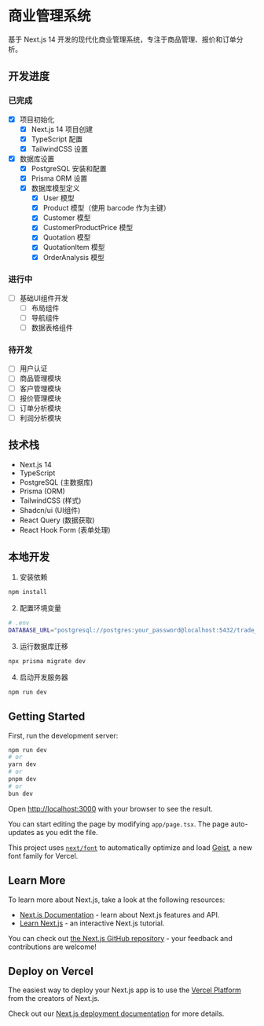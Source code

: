 # 商业管理系统

基于 Next.js 14 开发的现代化商业管理系统，专注于商品管理、报价和订单分析。

## 开发进度

### 已完成
- [x] 项目初始化
  - [x] Next.js 14 项目创建
  - [x] TypeScript 配置
  - [x] TailwindCSS 设置
  
- [x] 数据库设置
  - [x] PostgreSQL 安装和配置
  - [x] Prisma ORM 设置
  - [x] 数据库模型定义
    - [x] User 模型
    - [x] Product 模型（使用 barcode 作为主键）
    - [x] Customer 模型
    - [x] CustomerProductPrice 模型
    - [x] Quotation 模型
    - [x] QuotationItem 模型
    - [x] OrderAnalysis 模型

### 进行中
- [ ] 基础UI组件开发
  - [ ] 布局组件
  - [ ] 导航组件
  - [ ] 数据表格组件

### 待开发
- [ ] 用户认证
- [ ] 商品管理模块
- [ ] 客户管理模块
- [ ] 报价管理模块
- [ ] 订单分析模块
- [ ] 利润分析模块

## 技术栈

- Next.js 14
- TypeScript
- PostgreSQL (主数据库)
- Prisma (ORM)
- TailwindCSS (样式)
- Shadcn/ui (UI组件)
- React Query (数据获取)
- React Hook Form (表单处理)

## 本地开发

1. 安装依赖
```bash
npm install
```

2. 配置环境变量
```bash
# .env
DATABASE_URL="postgresql://postgres:your_password@localhost:5432/trade_system?schema=public"
```

3. 运行数据库迁移
```bash
npx prisma migrate dev
```

4. 启动开发服务器
```bash
npm run dev
```

## Getting Started

First, run the development server:

```bash
npm run dev
# or
yarn dev
# or
pnpm dev
# or
bun dev
```

Open [http://localhost:3000](http://localhost:3000) with your browser to see the result.

You can start editing the page by modifying `app/page.tsx`. The page auto-updates as you edit the file.

This project uses [`next/font`](https://nextjs.org/docs/app/building-your-application/optimizing/fonts) to automatically optimize and load [Geist](https://vercel.com/font), a new font family for Vercel.

## Learn More

To learn more about Next.js, take a look at the following resources:

- [Next.js Documentation](https://nextjs.org/docs) - learn about Next.js features and API.
- [Learn Next.js](https://nextjs.org/learn) - an interactive Next.js tutorial.

You can check out [the Next.js GitHub repository](https://github.com/vercel/next.js) - your feedback and contributions are welcome!

## Deploy on Vercel

The easiest way to deploy your Next.js app is to use the [Vercel Platform](https://vercel.com/new?utm_medium=default-template&filter=next.js&utm_source=create-next-app&utm_campaign=create-next-app-readme) from the creators of Next.js.

Check out our [Next.js deployment documentation](https://nextjs.org/docs/app/building-your-application/deploying) for more details.
